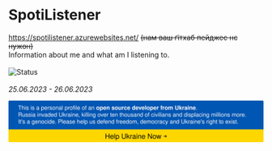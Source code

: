 # SpotiListener
https://spotilistener.azurewebsites.net/ ~~(нам ваш ґітхаб пейджес нє нужон)~~
</br>Information about me and what am I listening to. <br>
<br>![Status](https://media.giphy.com/media/v1.Y2lkPTc5MGI3NjExcmx2MDkxMmZoYzE2MTN6emNheGVmZ3J4aWl5a3NlZDZ1NHNpcjdyNyZlcD12MV9pbnRlcm5hbF9naWZfYnlfaWQmY3Q9Zw/mIGKOaglYgkMIBGV1T/giphy.gif) <br>
<br>_25.06.2023 - 26.06.2023_

[![Stand With Ukraine](https://raw.githubusercontent.com/vshymanskyy/StandWithUkraine/main/banner-personal-page.svg)](https://stand-with-ukraine.pp.ua)

